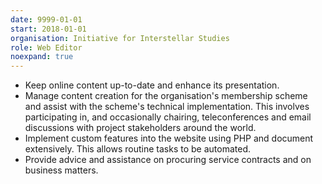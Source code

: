 ```yaml
---
date: 9999-01-01
start: 2018-01-01
organisation: Initiative for Interstellar Studies
role: Web Editor
noexpand: true
---
```

- Keep online content up-to-date and enhance its presentation.
- Manage content creation for the organisation's membership scheme and assist with the scheme's technical implementation. This involves participating in, and occasionally chairing, teleconferences and email discussions with project stakeholders around the world.
- Implement custom features into the website using PHP and document extensively. This allows routine tasks to be automated.
- Provide advice and assistance on procuring service contracts and on business matters.
